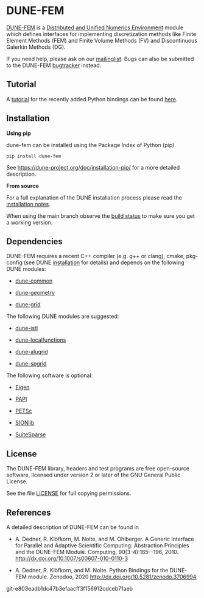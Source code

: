 DUNE-FEM
========

[DUNE-FEM][0] is a [Distributed and Unified Numerics Environment][1]
module which defines interfaces for implementing discretization methods like Finite Element Methods (FEM)
and Finite Volume Methods (FV) and Discontinuous Galerkin Methods (DG).

If you need help, please ask on our [mailinglist][5]. Bugs can also be submitted
to the DUNE-FEM [bugtracker][6] instead.

Tutorial
--------

A [tutorial][18] for the recently added Python bindings can be found [here][18].

Installation
------------

**Using pip**

dune-fem can be installed using the Package Index of Python (pip).

```
pip install dune-fem
```

See https://dune-project.org/doc/installation-pip/ for a more detailed
description.

**From source**

For a full explanation of the DUNE installation process please read
the [installation notes][2].

When using the main branch observe the [build status][19]
to make sure you get a working version.

Dependencies
------------

DUNE-FEM requires a recent C++ compiler (e.g. g++ or clang),
cmake, pkg-config (see DUNE [installation][2] for details)
and depends on the following DUNE modules:

* [dune-common][10]

* [dune-geometry][11]

* [dune-grid][12]

The following DUNE modules are suggested:

* [dune-istl][13]

* [dune-localfunctions][14]

* [dune-alugrid][8]

* [dune-spgrid][9]

The following software is optional:

* [Eigen][4]

* [PAPI][17]

* [PETSc][3]

* [SIONlib][16]

* [SuiteSparse][15]

License
-------

The DUNE-FEM library, headers and test programs are free open-source software,
licensed under version 2 or later of the GNU General Public License.

See the file [LICENSE][7] for full copying permissions.


References
----------

A detailed description of DUNE-FEM can be found in

* A. Dedner, R. Klöfkorn, M. Nolte, and M. Ohlberger. A Generic Interface for Parallel and Adaptive Scientific Computing:
  Abstraction Principles and the DUNE-FEM Module.
  Computing, 90(3-4):165--196, 2010. http://dx.doi.org/10.1007/s00607-010-0110-3

* A. Dedner, R. Klöfkorn, and M. Nolte. Python Bindings for the DUNE-FEM module.
  Zenodoo, 2020 http://dx.doi.org/10.5281/zenodo.3706994


 [0]: https://www.dune-project.org/modules/dune-fem/
 [1]: https://www.dune-project.org
 [2]: https://www.dune-project.org/doc/installation/
 [3]: http://www.mcs.anl.gov/petsc/
 [4]: http://eigen.tuxfamily.org
 [5]: http://lists.dune-project.org/mailman/listinfo/dune-fem
 [6]: http://gitlab.dune-project.org/dune-fem/dune-fem/issues
 [7]: LICENSE.md
 [8]: http://gitlab.dune-project.org/extensions/dune-alugrid
 [9]: http://gitlab.dune-project.org/extensions/dune-spgrid
 [10]: http://gitlab.dune-project.org/core/dune-common
 [11]: http://gitlab.dune-project.org/core/dune-geometry
 [12]: http://gitlab.dune-project.org/core/dune-grid
 [13]: http://gitlab.dune-project.org/core/dune-istl
 [14]: http://gitlab.dune-project.org/core/dune-localfunctions
 [15]: http://faculty.cse.tamu.edu/davis/suitesparse.html
 [16]: http://www.fz-juelich.de/jsc/sionlib
 [17]: http://icl.cs.utk.edu/papi/software/index.html
 [18]: https://dune-project.org/sphinx/content/sphinx/dune-fem/
 [19]: https://gitlab.dune-project.org/dune-fem/dune-fem/-/pipelines/


git-e803eadb1dc47b3efaacff3f156912cdceb71aeb
